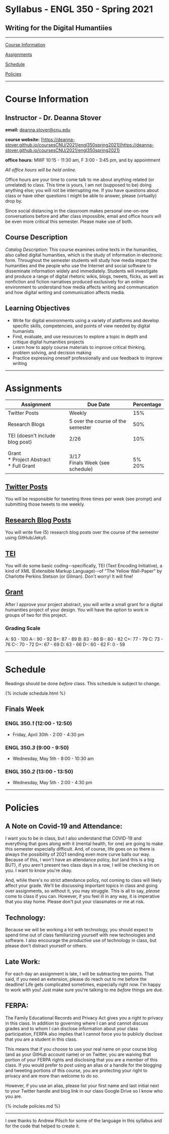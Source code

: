 # Syllabus - ENGL 350 - Spring 2021

## Writing for the Digital Humantiies

_____

[Course Information](#course-information) <br />

[Assignments](#assignments) <br />

[Schedule](#schedule) <br />

[Policies](#policies) <br />

_____

# Course Information

## Instructor - Dr. Deanna Stover

  **email:** deanna.stover@cnu.edu 
  
  **course website:** [https://deanna-stover.github.io/coursesCNU/2021/engl350spring2021](https://deanna-stover.github.io/coursesCNU/2021/engl350spring2021)

  **office hours:** MWF 10:15 - 11:30 am, F 3:00 - 3:45 pm, and by appointment
  
   *All office hours will be held online.*
   
   Office hours are your time to come talk to me about anything related (or unrelated) to class. This time is yours, I am not (supposed to be) doing anything else; you will not be interrupting me. If you have questions about class or have other questions I might be able to answer, please (virtually) drop by.
   
   Since social distancing in the classroom makes personal one-on-one conversations before and after class impossible, email and office hours will be even more critical this semester. Please make use of both.
   
## Course Description 

*Catalog Description*: This course examines online texts in the humanities, also called digital humanities, which is the study of information in electronic form. Throughout the semester students will study how media impact the humanities and the people who use the Internet and social software to disseminate information widely and immediately. Students will investigate and produce a range of digital rhetoric wikis, blogs, tweets, flicks, as well as nonfiction and fiction narratives produced exclusively for an online environment to understand how media affects writing and communication and how digital writing and communication affects media. 

## Learning Objectives

* Write for digital environments using a variety of platforms and develop specific skills, competencies, and points of view needed by digital humanists
* Find, evaluate, and use resources to explore a topic in depth and critique digital humanities projects
* Learn how to apply course materials to improve critical thinking, problem solving, and decision making 
* Practice expressing oneself professionally and use feedback to improve writing

_____

# Assignments

Assignment | Due Date | Percentage
------------ | ------------- | -------------
Twitter Posts | Weekly | 15%
Research Blogs | 5 over the course of the semester | 50%
TEI (doesn't include blog post) <br /> | 2/26 | 10%
Grant <br /> * Project Abstract <br /> * Full Grant | <br /> 3/17 <br /> Finals Week (see schedule) | <br /> 5% <br /> 20%

## [Twitter Posts](https://deanna-stover.github.io/coursesCNU/2021/engl350spring2021/twitter)

You will be responsible for tweeting three times per week (see prompt) and submitting those tweets to me weekly.

## [Research Blog Posts](https://deanna-stover.github.io/coursesCNU/2021/engl350spring2021/blog-posts)

You will write five (5) research blog posts over the course of the semester using GitHub/Jekyll.

## [TEI](https://deanna-stover.github.io/coursesCNU/2021/engl350spring2021/tei)

You will do some basic coding--specifically, TEI (Text Encoding Initiative), a kind of XML (Extensible Markup Language)--of "The Yellow Wall-Paper" by Charlotte Perkins Stetson (or Gilman). Don't worry! It will fine! 

## [Grant](https://deanna-stover.github.io/coursesCNU/2021/engl350spring2021/grant)

After I approve your project abstract, you will write a small grant for a digital humanities project of your design. You will have the option to work in groups of two for this project. 

### Grading Scale

A: 93 - 100
A-: 90 - 92
B+: 87 - 89
B: 83 - 86
B-: 80 - 82
C+: 77 - 79
C: 73 - 76
C-: 70 - 72
D+: 67 - 69
D: 63 - 66
D-: 60 - 62
F: 0 - 59

_____


# Schedule

Readings should be done *before* class. This schedule is subject to change. 

{% include schedule.html %}

## Finals Week

### ENGL 350.*1* (12:00 - 12:50) 

* Friday, April 30th - 2:00 - 4:30 pm

### ENGL 350.*3* (9:00 - 9:50)

* Wednesday, May 5th - 8:00 - 10:30 am

### ENGL 350.*2* (13:00 - 13:50)

* Wednesday, May 5th - 2:00 - 4:30 pm

_____


# Policies

## A Note on Covid-19 and Attendance:

I want you to be in class, but I also understand that COVID-19 and everything that goes along with it (mental health, for one) are going to make this semester especially difficult. And, of course, life goes on so there is always the possibility of 2021 sending even more curve balls our way. Because of this, I won't have an attendance policy, *but* (and this is a big BUT), if you aren't present two class days in a row, I will be checking in on you. I want to know you're okay.

And, while there's no strict attendance policy, not coming to class will likely affect your grade. We'll be discussing important topics in class and going over assignments, so without it, you may struggle. This is all to say, *please* come to class if you can. However, if you feel ill in any way, it is imperative that you stay home. Please don't put your classmates or me at risk. 

## Technology:

Because we will be working a lot with technology, you should expect to spend time out of class familiarizing yourself with new technologies and software. I also encourage the *productive* use of technology in class, but please don't distract yourself or others. 

## Late Work:

For each day an assignment is late, I will be subtracting ten points. That said, if you need an extension, please do reach out to me before the deadline! Life gets complicated sometimes, especially right now. I'm happy to work with you! Just make sure you're talking to me *before* things are due. 

## FERPA:

The Family Educational Records and Privacy Act gives you a right to privacy in this class. In addition to governing where I can and cannot discuss grades and to whom I can disclose information about your class participation, FERPA also implies that I cannot force you to publicly disclose that you are a student in this class.

This means that if you choose to use your real name on your course blog (and as your GitHub account name) or on Twitter, you are waiving that portion of your FERPA rights and disclosing that you are a member of this class. If you would prefer to post using an alias or a handle for the blogging and tweeting portions of this course, you are protecting your right to privacy and are more than welcome to do so.

However, if you use an alias, please list your first name and last initial next to your Twitter handle and blog link in our class Google Drive so I know who you are.

{% include policies.md %}

_____

I owe thanks to Andrew Pilsch for some of the language in this syllabus and for the code that helped to create it.
